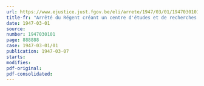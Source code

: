 ```yaml
---
url: https://www.ejustice.just.fgov.be/eli/arrete/1947/03/01/1947030101/justel
title-fr: "Arrêté du Régent créant un centre d'études et de recherches psychotechniques à l'armée"
date: 1947-03-01
source:
number: 1947030101
page: 888888
case: 1947-03-01/01
publication: 1947-03-07
starts:
modifies:
pdf-original:
pdf-consolidated:
---
```


